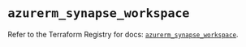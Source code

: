 # `azurerm_synapse_workspace`

Refer to the Terraform Registry for docs: [`azurerm_synapse_workspace`](https://registry.terraform.io/providers/hashicorp/azurerm/4.51.0/docs/resources/synapse_workspace).
